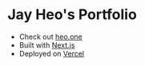 # Jay Heo's Portfolio

- Check out [heo.one](https://heo.one)
- Built with [Next.js](https://nextjs.org/)
- Deployed on [Vercel](https://vercel.com)
